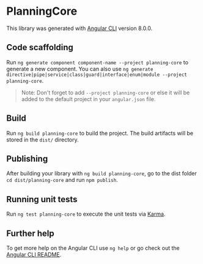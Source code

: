 # PlanningCore

This library was generated with [Angular CLI](https://github.com/angular/angular-cli) version 8.0.0.

## Code scaffolding

Run `ng generate component component-name --project planning-core` to generate a new component. You can also use `ng generate directive|pipe|service|class|guard|interface|enum|module --project planning-core`.
> Note: Don't forget to add `--project planning-core` or else it will be added to the default project in your `angular.json` file. 

## Build

Run `ng build planning-core` to build the project. The build artifacts will be stored in the `dist/` directory.

## Publishing

After building your library with `ng build planning-core`, go to the dist folder `cd dist/planning-core` and run `npm publish`.

## Running unit tests

Run `ng test planning-core` to execute the unit tests via [Karma](https://karma-runner.github.io).

## Further help

To get more help on the Angular CLI use `ng help` or go check out the [Angular CLI README](https://github.com/angular/angular-cli/blob/master/README.md).
